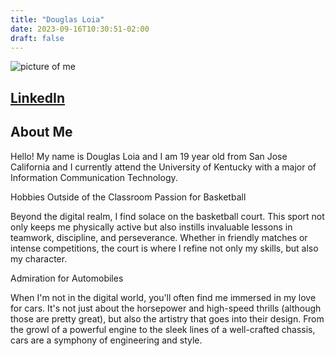 ```yaml
---
title: "Douglas Loia"
date: 2023-09-16T10:30:51-02:00
draft: false
---
```


![picture of me](https://ibb.co/y6Rvjrt)

## [LinkedIn](https://www.linkedin.com/in/douglas-loia-8005b727a/)

## About Me
Hello! My name is Douglas Loia and I am 19 year old from San Jose California and I currently attend the University of Kentucky with a major of Information Communication Technology.

Hobbies Outside of the Classroom
Passion for Basketball

Beyond the digital realm, I find solace on the basketball court. This sport not only keeps me physically active but also instills invaluable lessons in teamwork, discipline, and perseverance. Whether in friendly matches or intense competitions, the court is where I refine not only my skills, but also my character.

Admiration for Automobiles

When I'm not in the digital world, you'll often find me immersed in my love for cars. It's not just about the horsepower and high-speed thrills (although those are pretty great), but also the artistry that goes into their design. From the growl of a powerful engine to the sleek lines of a well-crafted chassis, cars are a symphony of engineering and style. 
